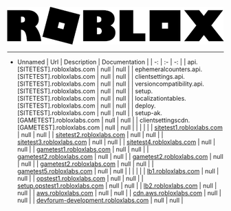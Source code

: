 ![](https://github.com/NoTwistedHere/Storage/blob/main/Images/Roblox_Logo.png)

<hr/>

* Unnamed
    | Url | Description | Documentation |
    | -: | :- | -: |
    | api.[SITETEST].robloxlabs.com | null | null |
    | ephemeralcounters.api.[SITETEST].robloxlabs.com | null | null |
    | clientsettings.api.[SITETEST].robloxlabs.com | null | null |
    | versioncompatibility.api.[SITETEST].robloxlabs.com | null | null |
    | setup.[SITETEST].robloxlabs.com | null | null |
    | localizationtables.[SITETEST].robloxlabs.com | null | null |
    | deploy.[SITETEST].robloxlabs.com | null | null |
    | setup-ak.[GAMETEST].robloxlabs.com | null | null |
    | clientsettingscdn.[GAMETEST].robloxlabs.com | null | null |
    |  |  |  |
    | [sitetest1.robloxlabs.com](https://sitetest1.robloxlabs.com) | null | null |
    | [sitetest2.robloxlabs.com](https://sitetest2.robloxlabs.com) | null | null |
    | [sitetest3.robloxlabs.com](https://sitetest3.robloxlabs.com) | null | null |
    | [sitetest4.robloxlabs.com](https://sitetest4.robloxlabs.com) | null | null |
    | [gametest1.robloxlabs.com](https://gametest1.robloxlabs.com) | null | null |
    | [gametest2.robloxlabs.com](https://gametest2.robloxlabs.com) | null | null |
    | [gametest2.robloxlabs.com](https://gametest3.robloxlabs.com) | null | null |
    | [gametest2.robloxlabs.com](https://gametest4.robloxlabs.com) | null | null |
    | [gametest5.robloxlabs.com](https://gametest5.robloxlabs.com) | null | null |
    |  |  |  |
    | [lb1.robloxlabs.com](https://lb1.robloxlabs.com) | null | null |
    | [opstest1.robloxlabs.com](https://opstest1.robloxlabs.com) | null | null |
    | [setup.opstest1.robloxlabs.com](https://setup.opstest1.robloxlabs.com) | null | null |
    | [lb2.robloxlabs.com](https://lb2.robloxlabs.com) | null | null |
    | [aws.robloxlabs.com](https://aws.robloxlabs.com) | null | null |
    | [cdn.aws.robloxlabs.com](https://cdn.aws.robloxlabs.com) | null | null |
    | [devforum-development.robloxlabs.com](https://devforum-development.robloxlabs.com) | null | null | 
